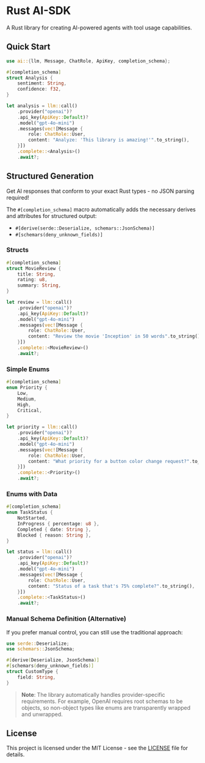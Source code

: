 # Rust AI-SDK

A Rust library for creating AI-powered agents with tool usage capabilities.

## Quick Start

```rust
use ai::{llm, Message, ChatRole, ApiKey, completion_schema};

#[completion_schema]
struct Analysis {
    sentiment: String,
    confidence: f32,
}

let analysis = llm::call()
    .provider("openai")?
    .api_key(ApiKey::Default)?
    .model("gpt-4o-mini")
    .messages(vec![Message {
        role: ChatRole::User,
        content: "Analyze: 'This library is amazing!'".to_string(),
    }])
    .complete::<Analysis>()
    .await?;
```

## Structured Generation

Get AI responses that conform to your exact Rust types - no JSON parsing required!

The `#[completion_schema]` macro automatically adds the necessary derives and attributes for structured output:
- `#[derive(serde::Deserialize, schemars::JsonSchema)]`
- `#[schemars(deny_unknown_fields)]`

### Structs

```rust
#[completion_schema]
struct MovieReview {
    title: String,
    rating: u8,
    summary: String,
}

let review = llm::call()
    .provider("openai")?
    .api_key(ApiKey::Default)?
    .model("gpt-4o-mini")
    .messages(vec![Message {
        role: ChatRole::User,
        content: "Review the movie 'Inception' in 50 words".to_string(),
    }])
    .complete::<MovieReview>()
    .await?;
```

### Simple Enums

```rust
#[completion_schema]
enum Priority {
    Low,
    Medium,
    High,
    Critical,
}

let priority = llm::call()
    .provider("openai")?
    .api_key(ApiKey::Default)?
    .model("gpt-4o-mini")
    .messages(vec![Message {
        role: ChatRole::User,
        content: "What priority for a button color change request?".to_string(),
    }])
    .complete::<Priority>()
    .await?;
```

### Enums with Data

```rust
#[completion_schema]
enum TaskStatus {
    NotStarted,
    InProgress { percentage: u8 },
    Completed { date: String },
    Blocked { reason: String },
}

let status = llm::call()
    .provider("openai")?
    .api_key(ApiKey::Default)?
    .model("gpt-4o-mini")
    .messages(vec![Message {
        role: ChatRole::User,
        content: "Status of a task that's 75% complete?".to_string(),
    }])
    .complete::<TaskStatus>()
    .await?;
```

### Manual Schema Definition (Alternative)

If you prefer manual control, you can still use the traditional approach:

```rust
use serde::Deserialize;
use schemars::JsonSchema;

#[derive(Deserialize, JsonSchema)]
#[schemars(deny_unknown_fields)]
struct CustomType {
    field: String,
}
```

> **Note**: The library automatically handles provider-specific requirements. For example, OpenAI requires root schemas to be objects, so non-object types like enums are transparently wrapped and unwrapped.

## License

This project is licensed under the MIT License - see the [LICENSE](LICENSE) file for details.
